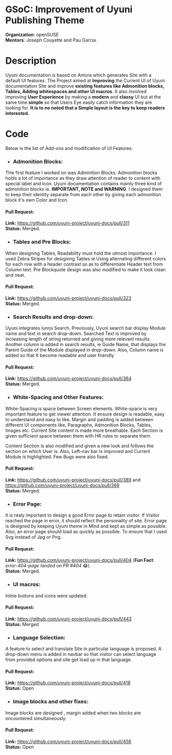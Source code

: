 # GSoC: Improvement of Uyuni Publishing Theme

**Organization**: openSUSE  
**Mentors**: Joseph Couyette and Pau Garcia.  

# Description  
Uyuni documentation is based on Antora which generates Site with a default UI features. The Project aimed at **Improving** the Current UI of Uyuni documentation Site and improve **existing features like Admonition blocks, Tables, Adding whitespaces and other UI macros**. It also involved improving **User Experience** by making a **modern** and **classy** UI but at the same time **simple** so that Users Eye easily catch information they are looking for. **It is to ne noted that a Simple layout is the key to keep readers interested.**  

# Code
Below is the list of Add-ons and modification of UI Features:

- ###  Admonition Blocks:
THe first feature I worked on was Adminition Blocks. Admonition blocks holds a lot of importance as they draw attention of reader to content with special label and Icon. Uyuni documentation contains mainly three kind of admonition blocks ie. **IMPORTANT, NOTE and WARNING**. I designed them to keep their identity separate from each other by giving each admonition block it's own Color and Icon.

#### Pull Request:  

**Link:** https://github.com/uyuni-project/uyuni-docs/pull/311  
**Status:** Merged.  

- ### Tables and Pre Blocks:  
When designing Tables, Readability must hold the utmost importance. I used Zebra Stripes for designing Tables ie Using alternating different colors for each row with a header contrast so as to differentiate Header text from Column text. Pre Blockquote design was also modified to make it look clean and neat.

#### Pull Request:  

**Link:** https://github.com/uyuni-project/uyuni-docs/pull/323  
**Status:** Merged.  

- ### Search Results and drop-down:
Uyuni integrates lunrjs Search. Previously, Uyuni search bar display Module name and text in search drop-down. Searched Text is improved by increasing length of string returned and giving more relevant results. Another column is added in search results, ie Guide Name, that displays the Parent Guide of the Module displayed in drop-down. Also, Column name is added so that It become readable and user friendly    

#### Pull Request:  

**Link:** https://github.com/uyuni-project/uyuni-docs/pull/364   
**Status:** Merged.  

- ### White-Spacing and Other Features:  
White-Spacing is space between Screen elements. White-space is very important feature to get viewer attention. It ensure design is readable, easy to understand and easy to like.
Margin and padding is added between different UI components like, Paragraphs, Admonition Blocks, Tables, Images etc. Current Site content is made more breathable. Each Section is given sufficient space between them with HR rules to separate them.  

Content Section is also modified and given a new look and follows the section on which User is. Also, Left-nav bar is improved and Current Module is highlighted. Few Bugs were also fixed.  
                  
#### Pull Request:  

**Link:** https://github.com/uyuni-project/uyuni-docs/pull/389 and https://github.com/uyuni-project/uyuni-docs/pull/369     
**Status:** Merged.  

- ### Error Page:  
It is realy important to design a good Error page to retain visitor. If Visitor reached the page in error, it should reflect the personality of site. Error page is designed by keeping Uyuni theme in Mind and kept as simple as possible. Also, an error page should load as quickly as possible. To ensure that I used Svg instead of Jpg or Png.  


#### Pull Request:  

**Link:** https://github.com/uyuni-project/uyuni-docs/pull/404 (**Fun Fact**: *error-404-page landed on PR #404* :joy:)      
**Status:** Merged.  

- ### UI macros:  
Inline buttons and icons were updated.  

#### Pull Request:  

**Link:** https://github.com/uyuni-project/uyuni-docs/pull/443     
**Status:** Merged  

- ### Language Selection:  
A feature to select and translate Site in particular language is proposed. A drop-down menu is added in navbar so that visitor can select language from provided options and site get load up in that language. 

#### Pull Request:  

**Link:** https://github.com/uyuni-project/uyuni-docs/pull/418    
**Status:** Open  

- ### Image blocks and other fixes:  
Image blocks are designed , margin added when two blocks are encountered simultaneously.

#### Pull Request:  

**Link:** https://github.com/uyuni-project/uyuni-docs/pull/456    
**Status:** Open  
                  

